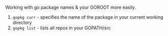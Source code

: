 Working with go package names & your GOROOT more easily.

1. `gopkg curr` - specifies the name of the package in your current working
   directory
2. `gopkg list` - lists all repos in your GOPATH/src
